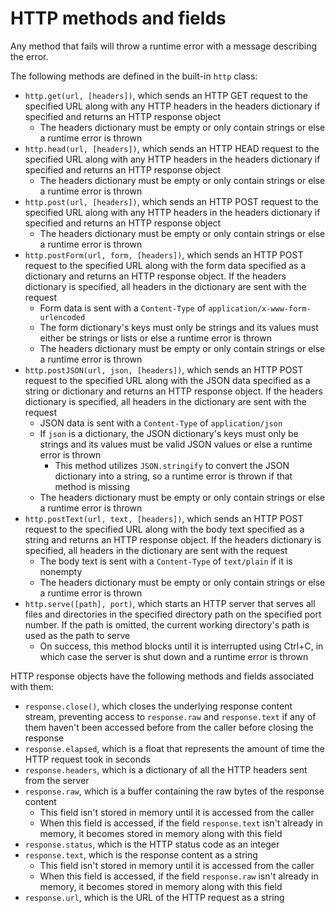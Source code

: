 # HTTP methods and fields

Any method that fails will throw a runtime error with a message describing the error.

The following methods are defined in the built-in `http` class:
- `http.get(url, [headers])`, which sends an HTTP GET request to the specified URL along with any HTTP headers in the headers dictionary if specified and returns an HTTP response object
    - The headers dictionary must be empty or only contain strings or else a runtime error is thrown
- `http.head(url, [headers])`, which sends an HTTP HEAD request to the specified URL along with any HTTP headers in the headers dictionary if specified and returns an HTTP response object
    - The headers dictionary must be empty or only contain strings or else a runtime error is thrown
- `http.post(url, [headers])`, which sends an HTTP POST request to the specified URL along with any HTTP headers in the headers dictionary if specified and returns an HTTP response object
    - The headers dictionary must be empty or only contain strings or else a runtime error is thrown
- `http.postForm(url, form, [headers])`, which sends an HTTP POST request to the specified URL along with the form data specified as a dictionary and returns an HTTP response object. If the headers dictionary is specified, all headers in the dictionary are sent with the request
    - Form data is sent with a `Content-Type` of `application/x-www-form-urlencoded`
    - The form dictionary's keys must only be strings and its values must either be strings or lists or else a runtime error is thrown
    - The headers dictionary must be empty or only contain strings or else a runtime error is thrown
- `http.postJSON(url, json, [headers])`, which sends an HTTP POST request to the specified URL along with the JSON data specified as a string or dictionary and returns an HTTP response object. If the headers dictionary is specified, all headers in the dictionary are sent with the request
    - JSON data is sent with a `Content-Type` of `application/json`
    - If `json` is a dictionary, the JSON dictionary's keys must only be strings and its values must be valid JSON values or else a runtime error is thrown
        - This method utilizes `JSON.stringify` to convert the JSON dictionary into a string, so a runtime error is thrown if that method is missing
    - The headers dictionary must be empty or only contain strings or else a runtime error is thrown
- `http.postText(url, text, [headers])`, which sends an HTTP POST request to the specified URL along with the body text specified as a string and returns an HTTP response object. If the headers dictionary is specified, all headers in the dictionary are sent with the request
    - The body text is sent with a `Content-Type` of `text/plain` if it is nonempty
    - The headers dictionary must be empty or only contain strings or else a runtime error is thrown
- `http.serve([path], port)`, which starts an HTTP server that serves all files and directories in the specified directory path on the specified port number. If the path is omitted, the current working directory's path is used as the path to serve
    - On success, this method blocks until it is interrupted using Ctrl+C, in which case the server is shut down and a runtime error is thrown

HTTP response objects have the following methods and fields associated with them:
- `response.close()`, which closes the underlying response content stream, preventing access to `response.raw` and `response.text` if any of them haven't been accessed before from the caller before closing the response
- `response.elapsed`, which is a float that represents the amount of time the HTTP request took in seconds
- `response.headers`, which is a dictionary of all the HTTP headers sent from the server
- `response.raw`, which is a buffer containing the raw bytes of the response content
    - This field isn't stored in memory until it is accessed from the caller
    - When this field is accessed, if the field `response.text` isn't already in memory, it becomes stored in memory along with this field
- `response.status`, which is the HTTP status code as an integer
- `response.text`, which is the response content as a string
    - This field isn't stored in memory until it is accessed from the caller
    - When this field is accessed, if the field `response.raw` isn't already in memory, it becomes stored in memory along with this field
- `response.url`, which is the URL of the HTTP request as a string
